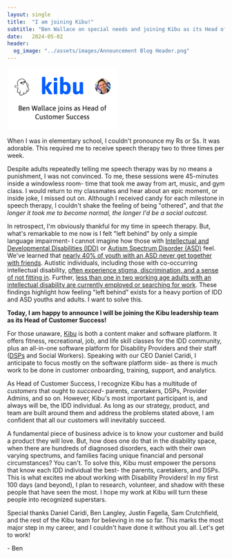 ```yaml
---
layout: single
title:  "I am joining Kibu!"
subtitle: "Ben Wallace on special needs and joining Kibu as its Head of Customer Success"
date:   2024-05-02
header:
  og_image: "../assets/images/Announcement Blog Header.png"
---
```


<img src="../assets/images/Announcement Blog Header.png" alt="Announcement Blog Header" style="zoom: 25%;" />

When I was in elementary school, I couldn't pronounce my Rs or Ss. It was adorable. This required me to receive speech therapy two to three times per week.

Despite adults repeatedly telling me speech therapy was by no means a punishment, I was not convinced. To me, these sessions were 45-minutes inside a windowless room- time that took me away from art, music, and gym class. I would return to my classmates and hear about an epic moment, or inside joke, I missed out on. Although I received candy for each milestone in speech therapy, I couldn't shake the feeling of being "othered", and that *the longer it took me to become normal, the longer I'd be a social outcast*.

In retrospect, I'm obviously thankful for my time in speech therapy. But, what's remarkable to me now is I felt "left behind" by only a simple language impairment- I cannot imagine how those with [Intellectual and Developmental Disabilities (IDD)](https://www.nichd.nih.gov/health/topics/idds/conditioninfo) or [Autism Spectrum Disorder (ASD)](https://www.nichd.nih.gov/health/topics/autism) feel. We've learned that [nearly 40% of youth with an ASD never get together with friends](https://arc.net/l/quote/nbrlahwv). Autistic individuals, including those with co-occurring intellectual disability, [often experience stigma, discrimination, and a sense of not fitting in](https://arc.net/l/quote/iuhkhoxg). Further, [less than one in two working age adults with an intellectual disability are currently employed or searching for work](https://arc.net/l/quote/narhxmsz). These findings highlight how feeling "left behind" exists for a heavy portion of IDD and ASD youths and adults. I want to solve this.

**Today, I am happy to announce I will be joining the Kibu leadership team as its Head of Customer Success!**

For those unaware, [Kibu](https://kibuhq.com/) is both a content maker and software platform. It offers fitness, recreational, job, and life skill classes for the IDD community, plus an all-in-one software platform for Disability Providers and their staff ([DSPs](https://www.dol.gov/agencies/odep/program-areas/individuals/DSP) and Social Workers). Speaking with our CEO Daniel Caridi, I anticipate to focus mostly on the software platform side- as there is much work to be done in customer onboarding, training, support, and analytics. 

As Head of Customer Success, I recognize Kibu has a multitude of *customers* that ought to *succeed*- parents, caretakers, DSPs, Provider Admins, and so on. However, Kibu's most important participant is, and always will be, the IDD individual. As long as our strategy, product, and team are built around them and address the problems stated above, I am confident that all our customers will inevitably succeed.

A fundamental piece of business advice is to know your customer and build a product they will love. But, how does one do that in the disability space, when there are hundreds of diagnosed disorders, each with their own varying spectrums, and families facing unique financial and personal circumstances? You can't. To solve this, Kibu must empower the persons that know each IDD individual the best- the parents, caretakers, and DSPs. This is what excites me about working with Disability Providers! In my first 100 days (and beyond), I plan to research, volunteer, and shadow with these people that have seen the most. I hope my work at Kibu will turn these people into recognized superstars.

Special thanks Daniel Caridi, Ben Langley, Justin Fagella, Sam Crutchfield, and the rest of the Kibu team for believing in me so far. This marks the most major step in my career, and I couldn't have done it without you all. Let's get to work!

\- Ben